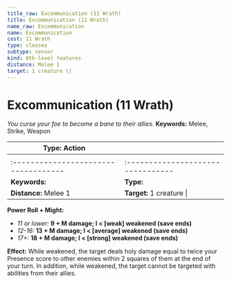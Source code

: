 ```yaml
---
title_raw: Excommunication (11 Wrath)
title: Excommunication (11 Wrath)
name_raw: Excommunication
name: Excommunication
cost: 11 Wrath
type: classes
subtype: censor
kind: 8th-level features
distance: Melee 1
target: 1 creature \|
---
```


# Excommunication (11 Wrath)

*You curse your foe to become a bane to their allies.* **Keywords:** Melee, Strike, Weapon

| **Type:** Action                     |                                   |
| ------------------------------------ | --------------------------------- |
|                                      |                                   |
| :----------------------------------- | :-------------------------------- |
| **Keywords:**                        | **Type:**                         |
| **Distance:** Melee 1                | **Target:** 1 creature \|         |

**Power Roll + Might:**

- *11 or lower:* **9 + M damage; I \< \[weak\] weakened (save ends)**
- *12-16:* **13 + M damage; I \< \[average\] weakened (save ends)**
- *17+:* **18 + M damage; I \< \[strong\] weakened (save ends)**

**Effect:** While weakened, the target deals holy damage equal to twice your Presence score to other enemies within 2 squares of them at the end of your turn. In addition, while weakened, the target cannot be targeted with abilities from their allies.
